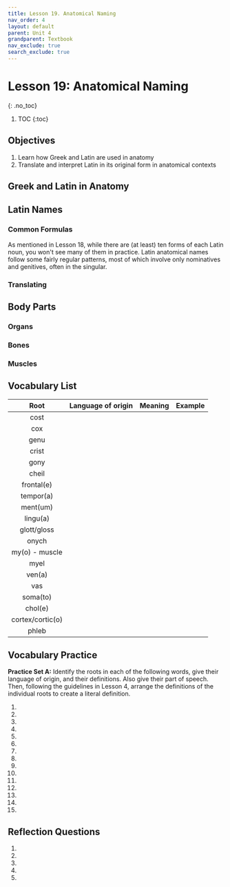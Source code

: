 ```yaml
---
title: Lesson 19. Anatomical Naming
nav_order: 4
layout: default
parent: Unit 4
grandparent: Textbook
nav_exclude: true
search_exclude: true
---
```


# Lesson 19: Anatomical Naming
{: .no_toc}

1. TOC
{:toc}

## Objectives

1. Learn how Greek and Latin are used in anatomy
2. Translate and interpret Latin in its original form in anatomical contexts

## Greek and Latin in Anatomy

## Latin Names

### Common Formulas

As mentioned in Lesson 18, while there are (at least) ten forms of each Latin noun, you won't see many of them in practice. Latin anatomical names follow some fairly regular patterns, most of which involve only nominatives and genitives, often in the singular.

### Translating

## Body Parts

### Organs

### Bones

### Muscles

## Vocabulary List

| Root          | Language of origin    | Meaning                   | Example           |
| :---:         | :---:                 | :---                      | :---              |
| cost
| cox
| genu
| crist
| gony
| cheil
| frontal(e)
| tempor(a)
| ment(um)
| lingu(a)
| glott/gloss
| onych
| my(o) - muscle
| myel
| ven(a)
| vas
| soma(to)
| chol(e)
| cortex/cortic(o)
| phleb

## Vocabulary Practice

**Practice Set A:** Identify the roots in each of the following words, give their language of origin, and their definitions. Also give their part of speech. Then, following the guidelines in Lesson 4, arrange the definitions of the individual roots to create a literal definition.

1.
2.
3.
4.
5.
6.
7.
8.
9.
10.
11.
12.
13.
14.
15.

## Reflection Questions

1. 
2.
3.
4.
5.